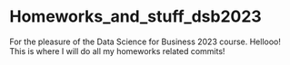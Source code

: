# Homeworks_and_stuff_dsb2023
For the pleasure of the Data Science for Business 2023 course. 
Hellooo! This is where I will do all my homeworks related commits! 
